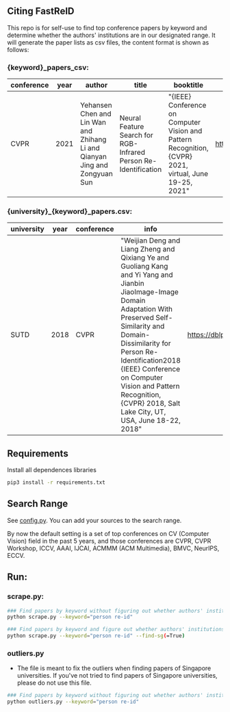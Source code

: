 ## Citing FastReID

This repo is for self-use to find top conference papers by keyword and determine whether the authors' institutions are in our designated range.
It will generate the paper lists as csv files, the content format is shown as follows:
### {keyword}_papers_csv:
|**conference**|**year**|**author**|**title**|**booktitle**|**bibtex**|**electronic_edition**|
|-------|-------|-----------|-----------|-----------|-----------|:-------------------------------------------------------------------------------------------------------------|
|CVPR|2021|Yehansen Chen and Lin Wan and Zhihang Li and Qianyan Jing and Zongyuan Sun|Neural Feature Search for RGB-Infrared Person Re-Identification|"{IEEE} Conference on Computer Vision and Pattern Recognition, {CVPR} 2021, virtual, June 19-25, 2021"|https://dblp.org/rec/conf/cvpr/ChenWLJS21.bib|https://openaccess.thecvf.com/content/CVPR2021/html/Chen_Neural_Feature_Search_for_RGB-Infrared_Person_Re-Identification_CVPR_2021_paper.html|

### {university}_{keyword}_papers.csv:
|**university**|**year**|**conference**|**info**|**bibtex**|**electronic_edition**|
|-------|-------|-----------|----------------------|-----------|:-------------------------------------------------------------------------------------------------------------|
|SUTD|2018|CVPR|"Weijian Deng and Liang Zheng and Qixiang Ye and Guoliang Kang and Yi Yang and Jianbin JiaoImage-Image Domain Adaptation With Preserved Self-Similarity and Domain-Dissimilarity for Person Re-Identification2018 {IEEE} Conference on Computer Vision and Pattern Recognition, {CVPR} 2018, Salt Lake City, UT, USA, June 18-22, 2018"|https://dblp.org/rec/conf/cvpr/Deng0YK0J18.bib|https://dblp.org/rec/conf/cvpr/ChenWLJS21.bib|http://openaccess.thecvf.com/content_cvpr_2018/html/Deng_Image-Image_Domain_Adaptation_CVPR_2018_paper.html|

## Requirements
Install all dependences libraries
``` bash
pip3 install -r requirements.txt
```
## Search Range
See [config.py](config.py). You can add your sources to the search range. 

By now the default setting is a set of top conferences on CV (Computer Vision) field in the past 5 years, and those conferences are CVPR, CVPR Workshop, ICCV, AAAI, IJCAI, ACMMM (ACM Multimedia), BMVC, NeurIPS, ECCV.

## Run:

### scrape.py:
``` bash
### Find papers by keyword without figuring out whether authors' institutions are in our range. 
python scrape.py --keyword="person re-id"

### Find papers by keyword and figure out whether authors' institutions are in our range of Singapore universities.
python scrape.py --keyword="person re-id" --find-sg(=True)
```

### outliers.py
* The file is meant to fix the outliers when finding papers of Singapore universities. If you've not tried to find papers of Singapore universities, please do not use this file.

``` bash
### Find papers by keyword without figuring out whether authors' institutions are in our range. 
python outliers.py --keyword="person re-id"
```